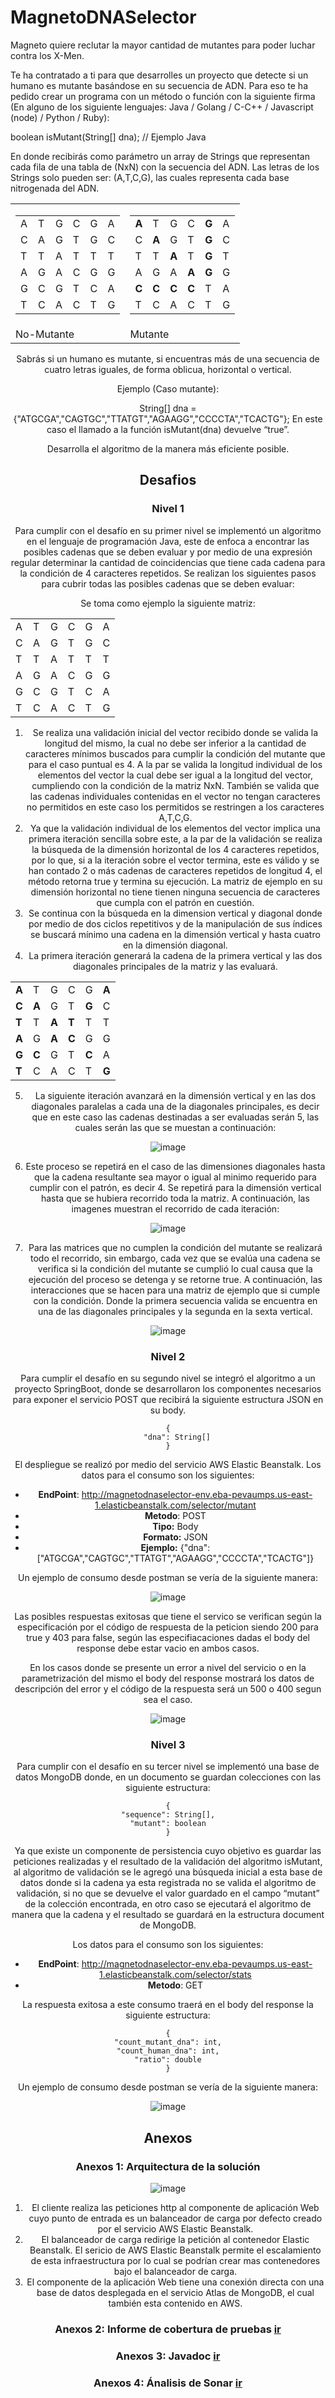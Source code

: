 # MagnetoDNASelector
Magneto quiere reclutar la mayor cantidad de mutantes para poder luchar contra los X-Men.

Te ha contratado a ti para que desarrolles un proyecto que detecte si un humano es mutante basándose en su secuencia de ADN.
Para eso te ha pedido crear un programa con un método o función con la siguiente firma (En alguno de los siguiente lenguajes: Java / Golang / C-C++ / Javascript (node) / Python / Ruby):

boolean isMutant(String[] dna); // Ejemplo Java

En donde recibirás como parámetro un array de Strings que representan cada fila de una tabla de (NxN) con la secuencia del ADN. Las letras de los Strings solo pueden ser: (A,T,C,G), las cuales representa cada base nitrogenada del ADN.

<center>
<table>
	<tr>
		<td>
			<table>
				<tr><td>A</td><td>T</td><td>G</td><td>C</td><td>G</td><td>A</td></tr>
				<tr><td>C</td><td>A</td><td>G</td><td>T</td><td>G</td><td>C</td></tr>
				<tr><td>T</td><td>T</td><td>A</td><td>T</td><td>T</td><td>T</td></tr>
				<tr><td>A</td><td>G</td><td>A</td><td>C</td><td>G</td><td>G</td></tr>
				<tr><td>G</td><td>C</td><td>G</td><td>T</td><td>C</td><td>A</td></tr>
				<tr><td>T</td><td>C</td><td>A</td><td>C</td><td>T</td><td>G</td></tr>
		</table>
		</td>
    <td>
      <table>
        <tr><td><b>A</b></td><td>T</td><td>G</td><td>C</td><td><b>G</b></td><td>A</td></tr>
        <tr><td>C</td><td><b>A</b></td><td>G</td><td>T</td><td><b>G</b></td><td>C</td></tr>
        <tr><td>T</td><td>T</td><td><b>A</b></td><td>T</td><td><b>G</b></td><td>T</td></tr>
        <tr><td>A</td><td>G</td><td>A</td><td><b>A</b></td><td><b>G</b></td><td>G</td></tr>
        <tr><td><b>C</b></td><td><b>C</b></td><td><b>C</b></td><td><b>C</b></td><td>T</td><td>A</td></tr>
        <tr><td>T</td><td>C</td><td>A</td><td>C</td><td>T</td><td>G</td></tr>
      </table>
		</td>
	</tr>
  <tr>
    <td>
      No-Mutante
    </td>
    <td>
      Mutante
    </td>
  </tr>  
</table>
<center>

Sabrás si un humano es mutante, si encuentras más de una secuencia de cuatro letras iguales, de forma oblicua, horizontal o vertical.

Ejemplo (Caso mutante):

String[] dna = {"ATGCGA","CAGTGC","TTATGT","AGAAGG","CCCCTA","TCACTG"};
En este caso el llamado a la función isMutant(dna) devuelve “true”.

Desarrolla el algoritmo de la manera más eficiente posible.

  
## Desafios
  ### Nivel 1
  
Para cumplir con el desafío en su primer nivel se implementó un algoritmo en el lenguaje de programación Java, este de enfoca a encontrar las posibles cadenas que se deben evaluar y por medio de una expresión regular determinar la cantidad de coincidencias que tiene cada cadena para la condición de 4 caracteres repetidos. Se realizan los siguientes pasos para cubrir todas las posibles cadenas que se deben evaluar:
  
  
  Se toma como ejemplo la siguiente matriz:
  
<table>
				<tr><td>A</td><td>T</td><td>G</td><td>C</td><td>G</td><td>A</td></tr>
				<tr><td>C</td><td>A</td><td>G</td><td>T</td><td>G</td><td>C</td></tr>
				<tr><td>T</td><td>T</td><td>A</td><td>T</td><td>T</td><td>T</td></tr>
				<tr><td>A</td><td>G</td><td>A</td><td>C</td><td>G</td><td>G</td></tr>
				<tr><td>G</td><td>C</td><td>G</td><td>T</td><td>C</td><td>A</td></tr>
				<tr><td>T</td><td>C</td><td>A</td><td>C</td><td>T</td><td>G</td></tr>
</table>
  
  
1.	Se realiza una validación inicial del vector recibido donde se valida la longitud del mismo, la cual no debe ser inferior a la cantidad de caracteres mínimos buscados para cumplir la condición del mutante que para el caso puntual es 4. A la par se valida la longitud individual de los elementos del vector la cual debe ser igual a la longitud del vector, cumpliendo con la condición de la matriz NxN. También se valida que las cadenas individuales contenidas en el vector no tengan caracteres no permitidos en este caso los permitidos se restringen a los caracteres A,T,C,G.
2.	Ya que la validación individual de los elementos del vector implica una primera iteración sencilla sobre este, a la par de la validación se realiza la búsqueda de la dimensión horizontal de los 4 caracteres repetidos, por lo que, si a la iteración sobre el vector termina, este es válido y se han contado 2 o más cadenas de caracteres repetidos de longitud 4, el método retorna true y termina su ejecución. La matriz de ejemplo en su dimensión horizontal no tiene tienen ninguna secuencia de caracteres que cumpla con el patrón en cuestión.
3.	Se continua con la búsqueda en la dimension vertical y diagonal donde por medio de dos ciclos repetitivos y de la manipulación de sus índices se buscará mínimo una cadena en la dimensión vertical y hasta cuatro en la dimensión diagonal.
4.	La primera iteración generará la cadena de la primera vertical y las dos diagonales principales de la matriz y las evaluará. 

<table>
<tbody>
<tr><td><strong>A</strong></td><td>T</td><td>G</td><td>C</td><td>G</td><td><strong>A</strong></td></tr>
<tr><td><strong>C</strong></td><td><strong>A</strong></td><td>G</td><td>T</td><td><strong>G</strong></td><td>C</td></tr>
<tr><td><strong>T</strong></td><td>T</td><td><strong>A</strong></td><td><strong>T</strong></td><td>T</td><td>T</td></tr>
<tr><td><strong>A</strong></td><td>G</td><td><strong>A</strong></td><td><strong>C</strong></td><td>G</td><td>G</td></tr>
<tr><td><strong>G</strong></td><td><strong>C</strong></td><td>G</td><td>T</td><td><strong>C</strong></td><td>A</td></tr>
<tr><td><strong>T</strong></td><td>C</td><td>A</td><td>C</td><td>T</td><td><strong>G</strong></td></tr>
</tbody>
</table>
  
5.	La siguiente iteración avanzará en la dimensión vertical y en las dos diagonales paralelas a cada una de la diagonales principales, es decir que en este caso las cadenas destinadas a ser evaluadas serán 5, las cuales serán las que se muestan a continuación:
  
![image](https://user-images.githubusercontent.com/21184033/152653782-8d21ac4f-4da8-495d-bdaf-268049273cf9.png)

6. Este proceso se repetirá en el caso de las dimensiones diagonales hasta que la cadena resultante sea mayor o igual al minimo requerido para cumplir con el patrón, es decir 4.
  Se repetirá para la dimensión vertical hasta que se hubiera recorrido toda la matriz. A continuación, las imagenes muestran el recorrido de cada iteración:

  ![image](https://user-images.githubusercontent.com/21184033/152654036-7656631e-780a-47f9-af86-178d61ab5330.png)

7. Para las matrices que no cumplen la condición del mutante se realizará todo el recorrido, sin embargo, cada vez que se evalúa una cadena se verifica si la condición del mutante se cumplió lo cual causa que la ejecución del proceso se detenga y se retorne true. A continuación, las interacciones que se hacen para una matriz de ejemplo que si cumple con la condición. Donde la primera secuencia valida se encuentra en una de las diagonales principales y la segunda en la sexta vertical.

  ![image](https://user-images.githubusercontent.com/21184033/152654472-af0174da-3c99-472e-b8d4-0933687969ea.png)

  ### Nivel 2

Para cumplir el desafío en su segundo nivel se integró el algoritmo a un proyecto SpringBoot, donde se desarrollaron los componentes necesarios para exponer el servicio POST que recibirá la siguiente estructura JSON en su body. 

	{
    	"dna": String[]
	}

El despliegue se realizó por medio del servicio AWS Elastic Beanstalk. Los datos para el consumo son los siguientes:

* __EndPoint__: 
	http://magnetodnaselector-env.eba-pevaumps.us-east-1.elasticbeanstalk.com/selector/mutant
* __Metodo__: POST
* __Tipo:__ Body
* __Formato:__ JSON
* __Ejemplo:__ {"dna":["ATGCGA","CAGTGC","TTATGT","AGAAGG","CCCCTA","TCACTG"]}

Un ejemplo de consumo desde postman se vería de la siguiente manera:
	
![image](https://user-images.githubusercontent.com/21184033/152655136-c2698e4b-74c6-4f70-9425-e83b9c2dc64f.png)

Las posibles respuestas exitosas que tiene el servico se verifican según la especificación por el código de respuesta de la peticion siendo 200 para true y 403 para false, según las especifiacaciones dadas el body del response debe estar vacio en ambos casos.

En los casos donde se presente un error a nivel del servicio o en la parametrización del mismo el body del response mostrará los datos de descripción del error y el código de la respuesta será un 500 o 400 segun sea el caso.

![image](https://user-images.githubusercontent.com/21184033/152655421-6d99f604-a26a-4f51-bf19-ed54eafff220.png)

  ### Nivel 3
	
Para cumplir con el desafío en su tercer nivel se implementó una base de datos MongoDB donde, en un documento se guardan colecciones con las siguiente estructura:
	
	{
	"sequence": String[],
	"mutant": boolean
	}
 
Ya que existe un componente de persistencia cuyo objetivo es guardar las peticiones realizadas y el resultado de la validación del algoritmo isMutant, al algoritmo de validación se le agregó una búsqueda inicial a esta base de datos donde si la cadena ya esta registrada no se valida el algoritmo de validación, si no que se devuelve el valor guardado en el campo “mutant” de la colección encontrada, en otro caso se ejecutará el algoritmo de manera que la cadena y el resultado se guardará en la estructura document de MongoDB.
	
Los datos para el consumo son los siguientes:

* __EndPoint__: 
	http://magnetodnaselector-env.eba-pevaumps.us-east-1.elasticbeanstalk.com/selector/stats
* __Metodo__: GET

La respuesta exitosa a este consumo traerá en el body del response la siguiente estructura:

	{
	"count_mutant_dna": int,
	"count_human_dna": int,
	"ratio": double
	}
	
Un ejemplo de consumo desde postman se vería de la siguiente manera:

![image](https://user-images.githubusercontent.com/21184033/152657718-a33e5db6-601d-489d-8c8e-86355b6fac50.png)

## Anexos
	
  ### Anexos 1: Arquitectura de la solución
	
![image](https://user-images.githubusercontent.com/21184033/152659623-a2f7fcb2-e1f1-489b-bf64-40209efe422d.png)

1. El cliente realiza las peticiones http al componente de aplicación Web cuyo punto de entrada es un balanceador de carga por defecto creado por el servicio AWS Elastic Beanstalk. 
2. El balanceador de carga redirige la petición al contenedor Elastic Beanstalk. El sericio de AWS Elastic Beanstalk permite el escalamiento de esta infraestructura por lo cual se podrían crear mas contenedores bajo el balanceador de carga.
3. El componente de la aplicación Web tiene una conexión directa con una base de datos desplegada en el servicio Atlas de MongoDB, el cual también esta contenido en AWS.


	
  ### Anexos 2: Informe de cobertura de pruebas [ir](http://magnetoselector.s3-website-us-east-1.amazonaws.com/jacoco.Html/)

  ### Anexos 3: Javadoc [ir](http://magnetoselector.s3-website-us-east-1.amazonaws.com/javadoc/)
	
  ### Anexos 4: Ánalisis de Sonar [ir](https://sonarcloud.io/summary/overall?id=charliepalacios9105_MagnetoDNASelector)
	


	

	
